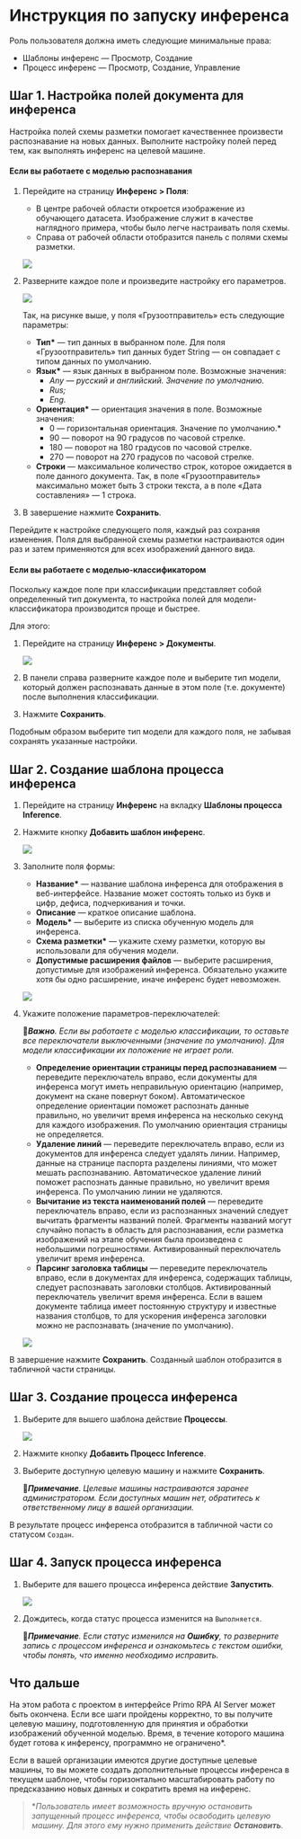 # Инструкция по запуску инференса

Роль пользователя должна иметь следующие минимальные права: 
* Шаблоны инференс — Просмотр, Создание
* Процесс инференс — Просмотр, Создание, Управление

## Шаг 1. Настройка полей документа для инференса

Настройка полей схемы разметки помогает качественнее произвести распознавание на новых данных. Выполните настройку полей перед тем, как выполнять инференс на целевой машине.

#### Если вы работаете с моделью распознавания
1. Перейдите на страницу **Инференс > Поля**:
   * В центре рабочей области откроется изображение из обучающего датасета. Изображение служит в качестве наглядного примера, чтобы было легче настраивать поля схемы.
   * Справа от рабочей области отобразится панель с полями схемы разметки.

   ![](<../../../../.gitbook/assets1/primo-ai/user-guide/tab-fields-inf.png>)
   
1. Разверните каждое поле и произведите настройку его параметров.

   ![](<../../../../.gitbook/assets1/primo-ai/user-guide/parameters-field-inf.png>)

   Так, на рисунке выше, у поля «Грузоотправитель» есть следующие параметры:
   * **Тип\*** — тип данных в выбранном поле. Для поля «Грузоотправитель» тип данных будет String — он совпадает с типом данных по умолчанию.
   * **Язык\*** — язык данных в выбранном поле. Возможные значения:
     * *Any — русский и английский. Значение по умолчанию.*
     * *Rus;*
     * *Eng.*
   * **Ориентация\*** — ориентация значения в поле. Возможные значения:
     * 0 — горизонтальная ориентация. Значение по умолчанию.*
     * 90 — поворот на 90 градусов по часовой стрелке.
     * 180 — поворот на 180 градусов по часовой стрелке.
     * 270 — поворот на 270 градусов по часовой стрелке.
   * **Строки** — максимальное количество строк, которое ожидается в поле данного документа. Так, в поле «Грузоотправитель» максимально может быть 3 строки текста, а в поле «Дата составления»  — 1 строка. 
1. В завершение нажмите **Сохранить**.

Перейдите к настройке следующего поля, каждый раз сохраняя изменения. Поля для выбранной схемы разметки настраиваются один раз и затем применяются для всех изображений данного вида.


#### Если вы работаете с моделью-классификатором
Поскольку каждое поле при классификации представляет собой определенный тип документа, то настройка полей для модели-классификатора производится проще и быстрее.

Для этого:
1. Перейдите на страницу **Инференс > Документы**.

   ![](<../../../../.gitbook/assets1/primo-ai/user-guide/tab-doc-in-inference.png>)

1. В панели справа разверните каждое поле и выберите тип модели, который должен распознавать данные в этом поле (т.е. документе) после выполнения классификации.
1. Нажмите **Сохранить**.

Подобным образом выберите тип модели для каждого поля, не забывая сохранять указанные настройки. 


## Шаг 2. Создание шаблона процесса инференса

1. Перейдите на страницу **Инференс** на вкладку **Шаблоны процесса Inference**.
1. Нажмите кнопку **Добавить шаблон инференс**.

   ![](<../../../../.gitbook/assets1/primo-ai/class-add-inftemplate.png>)

1. Заполните поля формы:
   * **Название\*** — название шаблона инференса для отображения в веб-интерфейсе. Название может состоять только из букв и цифр, дефиса, подчеркивания и точки.
   * **Описание** — краткое описание шаблона.
   * **Модель\*** — выберите из списка обученную модель для инференса.
   * **Схема разметки\*** — укажите схему разметки, которую вы использовали для обучения модели.
   * **Допустимые расширения файлов** — выберите расширения, допустимые для изображений инференса. Обязательно укажите хотя бы одно расширение, иначе инференс будет невозможен. 

   ![](<../../../../.gitbook/assets1/primo-ai/user-guide/inference-template-form-1.png>)

1. Укажите положение параметров-переключателей:

   :large_orange_diamond:***Важно**. Если вы работаете с моделью классификации, то оставьте все переключатели выключенными (значение по умолчанию). Для модели классификации их положение не играет роли.*

    * **Определение ориентации страницы перед распознаванием** — переведите переключатель вправо, если документы для инференса могут иметь неправильную ориентацию (например, документ на скане повернут боком). Автоматическое определение ориентации поможет распознать данные правильно, но увеличит время инференса на несколько секунд для каждого изображения. По умолчанию ориентация страницы не определяется.
   * **Удаление линий** — переведите переключатель вправо, если из документов для инференса следует удалять линии. Например, данные на странице паспорта разделены линиями, что может мешать распознаванию. Автоматическое удаление линий поможет распознать данные правильно, но увеличит время инференса. По умолчанию линии не удаляются.
   * **Вычитание из текста наименований полей** — переведите переключатель вправо, если из распознанных значений следует вычитать фрагменты названий полей. Фрагменты названий могут случайно попасть в область для распознавания, если разметка изображений на этапе обучения была произведена с небольшими погрешностями. Активированный переключатель увеличит время инференса.
   * **Парсинг заголовка таблицы** — переведите переключатель вправо, если в документах для инференса, содержащих таблицы, следует распознавать заголовки столбцов. Активированный переключатель увеличит время инференса. Если в вашем документе таблица имеет постоянную структуру и известные названия столбцов, то для ускорения инференса заголовки можно не распознавать (значение по умолчанию).

   ![](<../../../../.gitbook/assets1/primo-ai/user-guide/inference-template-form-2.png>)

В завершение нажмите **Сохранить**. Созданный шаблон отобразится в табличной части страницы.


## Шаг 3. Создание процесса инференса

1. Выберите для вышего шаблона действие **Процессы**.

   ![](<../../../../.gitbook/assets1/primo-ai/class-goto-infprocess.png>)

1. Нажмите кнопку **Добавить Процесс Inference**.
1. Выберите доступную целевую машину и нажмите **Сохранить**.

    :large_blue_diamond:***Примечание**. Целевые машины настраиваются заранее администратором. Если доступных машин нет, обратитесь к ответственному лицу в вашей организации.*

В результате процесс инференса отобразится в табличной части со статусом `Создан`.


## Шаг 4. Запуск процесса инференса

1. Выберите для вашего процесса инференса действие **Запустить**.

   ![](<../../../../.gitbook/assets1/primo-ai/class-run-inferece-process.png>)

1. Дождитесь, когда статус процесса изменится на `Выполняется`. 

   :large_orange_diamond:***Примечание**. Если статус изменился на **Ошибку**, то разверните запись с процессом инференса и ознакомьтесь с текстом ошибки, чтобы понять, что именно необходимо исправить.*

## Что дальше

На этом работа с проектом в интерфейсе Primo RPA AI Server может быть окончена. Если все шаги пройдены корректно, то вы получите целевую машину, подготовленную для принятия и обработки изображений обученной моделью. Время, в течение которого машина будет готова к инференсу, программно не ограничено\*. 

Если в вашей организации имеются другие доступные целевые машины, то вы можете создать дополнительные процессы инференса в текущем шаблоне, чтобы горизонтально масштабировать работу по предсказанию новых данных и сократить время на инференс.

> \**Пользователь имеет возможность вручную остановить запущенный процесс инференса, чтобы освободить целевую машину. Для этого ему нужно применить действие **Остановить**.*



